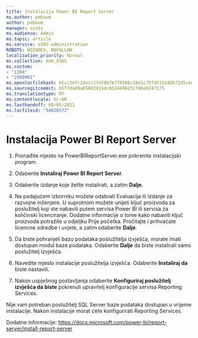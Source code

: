 ```yaml
---
title: Instalacija Power BI Report Server
ms.author: pebaum
author: pebaum
manager: scotv
ms.audience: Admin
ms.topic: article
ms.service: o365-administration
ROBOTS: NOINDEX, NOFOLLOW
localization_priority: Normal
ms.collection: Adm_O365
ms.custom:
- "1304"
- "2500001"
ms.openlocfilehash: 01cc2efc2dacc2fdf0b7b7f036bc18e1c75fd515348b72d5c4dde96949a51a2d
ms.sourcegitcommit: b5f7da89a650d2915dc652449623c78be6247175
ms.translationtype: MT
ms.contentlocale: hr-HR
ms.lasthandoff: 08/05/2021
ms.locfileid: "54028572"
---
```

# <a name="install-power-bi-report-server"></a>Instalacija Power BI Report Server

1. Pronađite mjesto na PowerBIReportServer.exe pokrenite instalacijski program.

2. Odaberite **Instaliraj Power BI Report Server**.

3. Odaberite izdanje koje želite instalirati, a zatim **Dalje**.

4. Na padajućem izborniku možete odabrati Evaluacija ili Izdanje za razvojne inženjere.  U suprotnom možete unijeti ključ proizvoda za poslužitelj koji ste nabavili putem servisa Power BI ili servisa za količinski licenciranje. Dodatne informacije o tome kako nabaviti ključ proizvoda potražite u odjeljku Prije početka. Pročitajte i prihvaćate licencne odredbe i uvjete, a zatim odaberite **Dalje**.

5. Da biste pohranjeli bazu podataka poslužitelja izvješća, morate imati dostupan modul baze podataka. Odaberite **Dalje** da biste instalirali samo poslužitelj izvješća.

6. Navedite mjesto instalacije poslužitelja izvješća. Odaberite **Instaliraj da** biste nastavili.

7. Nakon uspješnog postavljanja odaberite **Konfiguriraj poslužitelj izvješća da biste** pokrenuli upravitelj konfiguracije servisa Reporting Services.

Nije vam potreban poslužitelj SQL Server baze podataka dostupan u vrijeme instalacije. Nakon instalacije morat ćete konfigurirati Reporting Services.

Dodatne informacije: https://docs.microsoft.com/power-bi/report-server/install-report-server
